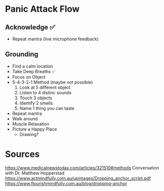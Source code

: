 #  Panic Attack Flow

## Acknowledge ✅

- Repeat mantra (live microphone feedback)

## Grounding
    
- Find a calm location
- Take Deep Breaths ✅
- Focus on Object
- 5-4-3-2-1 Method (maybe not possible)
    1. Look at 5 different object
    2. Listen to 4 distinc sounds
    3. Touch 3 objects
    4. Identify 2 smells
    5. Name 1 thing you can taste
- Repeat mantra
- Walk around
- Muscle Relaxation
- Picture a Happy Place
    - Drawing?

# Sources
https://www.medicalnewstoday.com/articles/321510#methods
Conversation with Dr. Matthew Hopperstad
https://www.actmindfully.com.au/upimages/Dropping_anchor_script.pdf
https://www.flourishmindfully.com.au/blog/dropping-anchor
